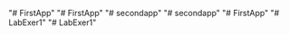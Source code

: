 "# FirstApp" 
"# FirstApp" 
"# secondapp" 
"# secondapp" 
"# FirstApp" 
"# LabExer1" 
"# LabExer1" 
